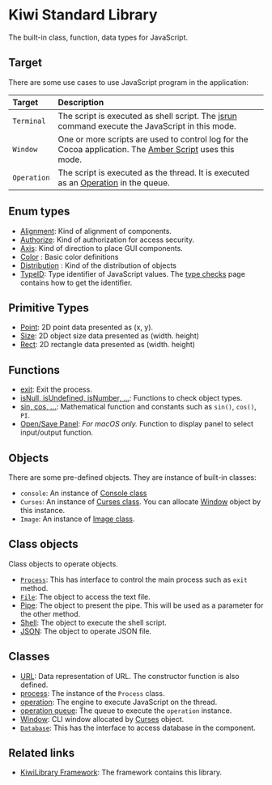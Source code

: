 # Kiwi Standard Library
The built-in class, function, data types for JavaScript.

## Target
There are some use cases to use JavaScript program in the application:

|Target     |Description                              |
|:---       |:---                                     |
|`Terminal` |The script is executed as shell script. The [jsrun](https://github.com/steelwheels/JSTools/blob/master/Document/jsrun-man.md) command execute the JavaScript in this mode.   |
|`Window`   |One or more scripts are used to control log for the Cocoa application. The [Amber Script](https://github.com/steelwheels/Amber/blob/master/Document/AmberLanguage.md) uses this mode.|
|`Operation`  |The script is executed as the thread. It is executed as an [Operation](https://developer.apple.com/documentation/foundation/operation) in the queue.|

## Enum types
* [Alignment](https://github.com/steelwheels/KiwiScript/blob/master/KiwiLibrary/Document/Enum/Alignment.md): Kind of alignment of components.
* [Authorize](https://github.com/steelwheels/KiwiScript/blob/master/KiwiLibrary/Document/Enum/Authorize.md): Kind of authorization for access security.
* [Axis](https://github.com/steelwheels/KiwiScript/blob/master/KiwiLibrary/Document/Enum/Axis.md): Kind of direction to place GUI components.
* [Color](https://github.com/steelwheels/KiwiScript/blob/master/KiwiLibrary/Document/Enum/Color.md) : Basic color definitions
* [Distribution](https://github.com/steelwheels/KiwiScript/blob/master/KiwiLibrary/Document/Enum/Distribution.md) : Kind of the distribution of objects
* [TypeID](https://github.com/steelwheels/KiwiScript/blob/master/KiwiLibrary/Document/Enum/TypeID.md): Type identifier of JavaScript values. The [type checks](https://github.com/steelwheels/KiwiScript/blob/master/KiwiLibrary/Document/Function/TypeChecks.md) page contains how to get the identifier.

## Primitive Types
* [Point](https://github.com/steelwheels/KiwiScript/blob/master/KiwiLibrary/Document/Primitive/Point.md): 2D point data presented as (x, y).
* [Size](https://github.com/steelwheels/KiwiScript/blob/master/KiwiLibrary/Document/Primitive/Size.md): 2D object size data presented as (width. height)
* [Rect](https://github.com/steelwheels/KiwiScript/blob/master/KiwiLibrary/Document/Primitive/Rect.md): 2D rectangle data presented as (width. height)

## Functions
* [exit](https://github.com/steelwheels/KiwiScript/blob/master/KiwiLibrary/Document/Function/Exit.md): Exit the process.
* [isNull, isUndefined, isNumber, ...](https://github.com/steelwheels/KiwiScript/blob/master/KiwiLibrary/Document/Function/TypeChecks.md): Functions to check object types.
* [sin, cos, ...](https://github.com/steelwheels/KiwiScript/blob/master/KiwiLibrary/Document/Function/Math.md): Mathematical function and constants such as `sin()`, `cos()`, `PI`.
* [Open/Save Panel](https://github.com/steelwheels/KiwiScript/blob/master/KiwiLibrary/Document/Function/Panel.md): *For macOS only.* Function to display panel to select input/output function.

## Objects
There are some pre-defined objects. They are instance of built-in classes:
* `console`: An instance of [Console class](https://github.com/steelwheels/KiwiScript/blob/master/KiwiLibrary/Document/Class/Console.md)
* `Curses`: An instance of [Curses class](https://github.com/steelwheels/KiwiScript/blob/master/KiwiLibrary/Document/Class/Curses.md).
You can allocate [Window](https://github.com/steelwheels/KiwiScript/blob/master/KiwiLibrary/Document/Class/Window.md) object by this instance.
* `Image`: An instance of [Image class](https://github.com/steelwheels/KiwiScript/blob/master/KiwiLibrary/Document/Class/Image.md).

## Class objects
Class objects to operate objects.
* [`Process`](https://github.com/steelwheels/KiwiScript/blob/master/KiwiLibrary/Document/Class/Process.md): This has interface to control the main process such as `exit` method.
* [`File`](https://github.com/steelwheels/KiwiScript/blob/master/KiwiLibrary/Document/Class/File.md): The object to access the text file.
*  [Pipe](https://github.com/steelwheels/KiwiScript/blob/master/KiwiLibrary/Document/Class/Pipe.md): The object to present the pipe. This will be used as a parameter for the other method.
*  [Shell](https://github.com/steelwheels/KiwiScript/blob/master/KiwiLibrary/Document/Class/Shell.md): The object to execute the shell script.
* [JSON](https://github.com/steelwheels/KiwiScript/blob/master/KiwiLibrary/Document/Class/JSON.md): The object to operate JSON file.

## Classes
* [URL](https://github.com/steelwheels/KiwiScript/blob/master/KiwiLibrary/Document/Class/URL.md): Data representation of URL. The constructor function is also defined.
* [process](https://github.com/steelwheels/KiwiScript/blob/master/KiwiLibrary/Document/Class/Process.md): The instance of the `Process` class.
* [operation](https://github.com/steelwheels/KiwiScript/blob/master/KiwiLibrary/Document/Class/Operation.md): The engine to execute JavaScript on the thread.
* [operation queue](https://github.com/steelwheels/KiwiScript/blob/master/KiwiLibrary/Document/Class/OperationQueue.md): The queue to execute the `operation` instance.
* [Window](https://github.com/steelwheels/KiwiScript/blob/master/KiwiLibrary/Document/Class/Window.md): CLI window allocated by [Curses](https://github.com/steelwheels/KiwiScript/blob/master/KiwiLibrary/Document/Class/Curses.md) object.
* [`Database`](https://github.com/steelwheels/KiwiScript/blob/master/KiwiLibrary/Document/Class/Database.md): This has the interface to access database in the component.

## Related links
* [KiwiLibrary Framework](https://github.com/steelwheels/KiwiScript/blob/master/KiwiLibrary/README.md): The framework contains this library.
